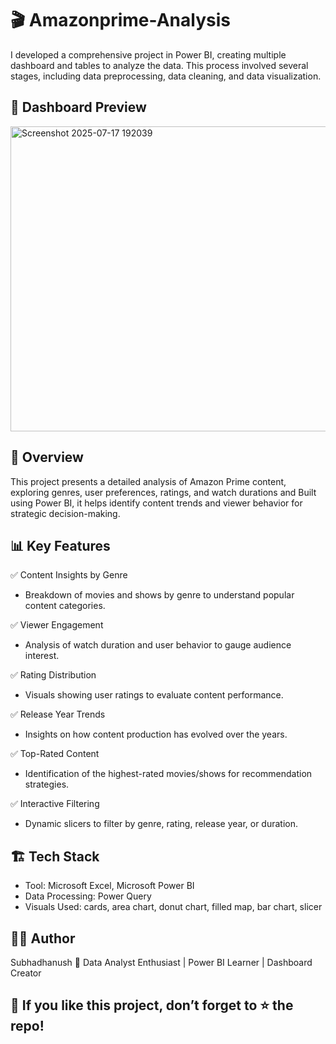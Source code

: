# 🎬 Amazonprime-Analysis
I developed a comprehensive project in Power BI, creating multiple dashboard and tables to analyze the data. This process involved several stages, including data preprocessing, data cleaning, and data visualization.

## 📸 Dashboard Preview
<img width="869" height="488" alt="Screenshot 2025-07-17 192039" src="https://github.com/user-attachments/assets/26604486-3e04-4d1a-bd2f-53a774471791" />

## 📌 Overview
This project presents a detailed analysis of Amazon Prime content, exploring genres, user preferences, ratings, and watch durations and Built using Power BI, it helps identify content trends and viewer behavior for strategic decision-making.

## 📊 Key Features
✅ Content Insights by Genre
* Breakdown of movies and shows by genre to understand popular content categories.

✅ Viewer Engagement
* Analysis of watch duration and user behavior to gauge audience interest.

✅ Rating Distribution
* Visuals showing user ratings to evaluate content performance.

✅ Release Year Trends
* Insights on how content production has evolved over the years.

✅ Top-Rated Content
* Identification of the highest-rated movies/shows for recommendation strategies.

✅ Interactive Filtering
* Dynamic slicers to filter by genre, rating, release year, or duration.

## 🏗️ Tech Stack
* Tool: Microsoft Excel, Microsoft Power BI
* Data Processing: Power Query
* Visuals Used: cards, area chart, donut chart, filled map, bar chart, slicer

## 👨‍💻 Author
Subhadhanush 📌 Data Analyst Enthusiast | Power BI Learner | Dashboard Creator

## 🌟 If you like this project, don’t forget to ⭐ the repo!
